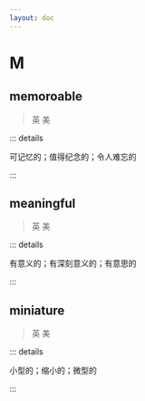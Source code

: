 ```yaml
---
layout: doc
---
```


# M

## memoroable
> 英 <Phonetic word="memoroable" lang="en-GB" phonetic="/'mem(ə)rəb(ə)l/"/> 
> 美 <Phonetic word="memoroable" lang="en-US" phonetic="/'mɛmərəbl/"/>

::: details 

可记忆的；值得纪念的；令人难忘的

:::

## meaningful

> 英 <Phonetic word="meaningful" lang="en-GB" phonetic="/'mi:nɪŋfl/"/> 
> 美 <Phonetic word="meaningful" lang="en-US" phonetic="/'mi:nɪŋfl/"/>

::: details

有意义的；有深刻意义的；有意思的

:::

## miniature

> 英 <Phonetic word="miniature" lang="en-GB" phonetic="/'mɪnɪətʃə/"/> 
> 美 <Phonetic word="miniature" lang="en-US" phonetic="/'mɪnɪətʃər/"/>

::: details

小型的；缩小的；微型的

:::